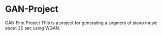 # GAN-Project
GAN First Project
This is a project for generating a segment of piano music about 20 sec using WGAN.

